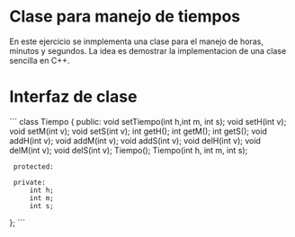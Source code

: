# Clase para manejo de tiempos

En este ejercicio se inmplementa una clase para el manejo de horas, minutos y segundos. La idea es demostrar la implementacion de una clase sencilla en C++.

# Interfaz de clase
´´´
class Tiempo
{
	 public:
		 void setTiempo(int h,int m, int s);
		 void setH(int v);
		 void setM(int v);
		 void setS(int v);
		 int getH();
		 int getM();
		 int getS();
		 void addH(int v);
		 void addM(int v);
		 void addS(int v);
		 void delH(int v);
		 void delM(int v);
		 void delS(int v);
		 Tiempo();
		 Tiempo(int h, int m, int s);

	 protected:

	 private:
		 int h;
		 int m;
		 int s;

 };
´´´

